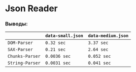# Json Reader
### Выводы: 
|  | ```data-small.json```  | ```data-medium.json``` |
| ------------- | ------------- | ------------- | 
| ```DOM-Parser```  | ```0.32 sec```  |  ```3.37 sec```  |
| ```SAX-Parser```  | ```0.21 sec```  |  ```2.64 sec```  |
| ```Chunks-Parser```  | ```0.0036 sec```  |  ```0.052 sec```  |
| ```String-Parser```  | ```0.0031 sec```  |  ```0.041 sec```  |